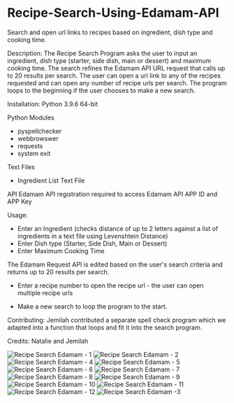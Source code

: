 # Recipe-Search-Using-Edamam-API
Search and open url links to recipes based on ingredient, dish type and cooking time.

Description: 
The Recipe Search Program asks the user to input an ingredient, dish type (starter, side dish, main or dessert) and maximum cooking time. The search refines the Edamam API URL request that calls up to 20 results per search. The user can open a url link to any of the recipes requested and can open any number of recipe urls per search. The program loops to the beginning if the user chooses to make a new search.

Installation:
Python 3.9.6 64-bit

Python Modules
- pyspellchecker
- webbrowswer
- requests
- system exit

Text Files
- Ingredient List Text File

API
Edamam API registration required to access Edamam API APP ID and APP Key

Usage: 
- Enter an Ingredient (checks distance of up to 2 letters against a list of ingredients in a text file using Levenshtein Distance)
- Enter Dish type (Starter, Side Dish, Main or Dessert)
- Enter Maximum Cooking Time

The Edamam Request API is edited based on the user's search criteria and returns up to 20 results per search.

- Enter a recipe number to open the recipe url - the user can open multiple recipe urls

- Make a new search to loop the program to the start.

Contributing: Jemilah contributed a separate spell check program which we adapted into a function that loops and fit it into the search program.

Credits: Natalie and Jemilah

![Recipe Search Edamam - 1](https://user-images.githubusercontent.com/88142518/127854010-9900466f-f877-432e-a379-c6503ac51993.png)
![Recipe Search Edamam - 2](https://user-images.githubusercontent.com/88142518/127854014-1ce17ab4-a30b-4859-b9c9-d8ece1dcccff.png)
![Recipe Search Edamam - 4](https://user-images.githubusercontent.com/88142518/127854015-96b635b4-3193-4e68-b993-b12a1f0fca53.png)
![Recipe Search Edamam - 5](https://user-images.githubusercontent.com/88142518/127854017-7051baaa-529d-483f-8033-6fef11fdbd6a.png)
![Recipe Search Edamam - 6](https://user-images.githubusercontent.com/88142518/127854018-50c744fc-a959-4690-9e24-3242006a15c0.png)
![Recipe Search Edamam - 7](https://user-images.githubusercontent.com/88142518/127854019-1592eda0-e22b-413c-a0f1-e1980923a01d.png)
![Recipe Search Edamam - 8](https://user-images.githubusercontent.com/88142518/127854021-e5fdf24d-a8ce-4a4e-a90d-4722f675075a.png)
![Recipe Search Edamam - 9](https://user-images.githubusercontent.com/88142518/127854024-3bfcebe8-7f23-495a-917f-faa6cb29685f.png)
![Recipe Search Edamam - 10](https://user-images.githubusercontent.com/88142518/127854029-70929e18-a624-4633-a70c-3b1a0fc9508c.png)
![Recipe Search Edamam - 11](https://user-images.githubusercontent.com/88142518/127854034-24ae1f46-c543-45e8-b52c-24e91e779e1d.png)
![Recipe Search Edamam - 12](https://user-images.githubusercontent.com/88142518/127854035-41cd9251-880f-4a50-a5f8-25ecb44481ce.png)
![Recipe Search Edamam -3](https://user-images.githubusercontent.com/88142518/127854036-70dca860-cfe8-41a0-be52-bae401cd659b.png)
